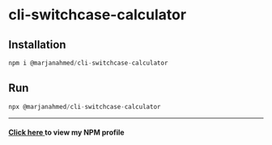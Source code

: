 # cli-switchcase-calculator

<h2>Installation</h2>

```js
npm i @marjanahmed/cli-switchcase-calculator
```

<h2>Run</h2>

```js
npx @marjanahmed/cli-switchcase-calculator
```
----------------------------------------------------------------

<h4 style = "color: "yellow;""><a href = "https://www.npmjs.com/~marjanahmed">Click here </a>to view my NPM profile</h4>

